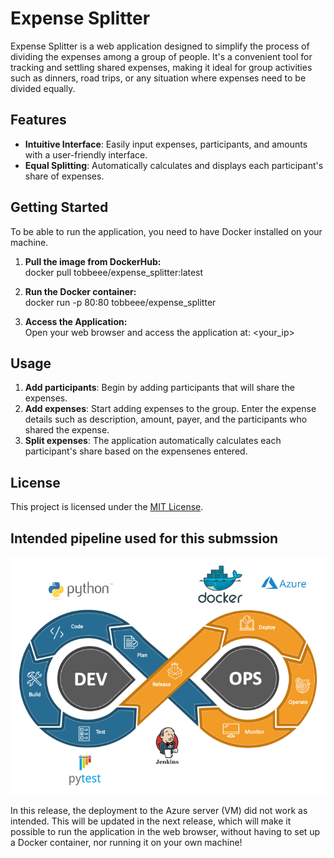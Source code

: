 # Expense Splitter 
Expense Splitter is a web application designed to simplify the process of dividing the expenses among a group of people. It's a convenient tool for tracking and settling shared expenses, making it ideal for group activities such as dinners, road trips, or any situation where expenses need to be divided equally.

## Features

- **Intuitive Interface**: Easily input expenses, participants, and amounts with a user-friendly interface.
- **Equal Splitting**: Automatically calculates and displays each participant's share of expenses.

## Getting Started

To be able to run the application, you need to have Docker installed on your machine.

1. **Pull the image from DockerHub:**\
docker pull tobbeee/expense_splitter:latest

3. **Run the Docker container:**\
docker run -p 80:80 tobbeee/expense_splitter

5. **Access the Application:**\
Open your web browser and access the application at: <your_ip>

## Usage
1. **Add participants**:
Begin by adding participants that will share the expenses. 
2. **Add expenses**:
Start adding expenses to the group. Enter the expense details such as description, amount, payer, and the participants who shared the expense.
3. **Split expenses**:
The application automatically calculates each participant's share based on the expensenes entered.

## License
This project is licensed under the [MIT License](LICENSE).

## Intended pipeline used for this submssion

![Screenshot](pipeline.PNG)

In this release, the deployment to the Azure server (VM) did not work as intended. This will be updated in the next release, which will make it possible to run the application in the web browser, without having to set up a Docker container, nor running it on your own machine!
